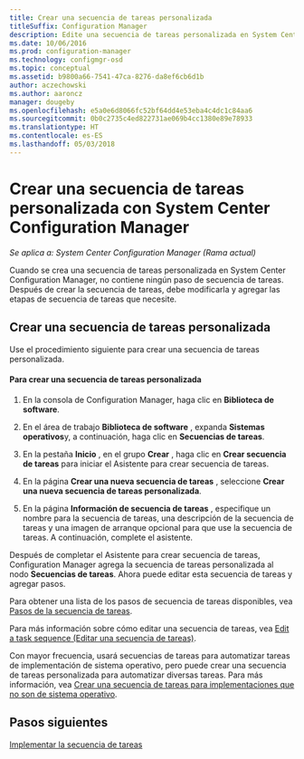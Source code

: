 ```yaml
---
title: Crear una secuencia de tareas personalizada
titleSuffix: Configuration Manager
description: Edite una secuencia de tareas personalizada en System Center Configuration Manager para agregar pasos a la secuencia de tareas.
ms.date: 10/06/2016
ms.prod: configuration-manager
ms.technology: configmgr-osd
ms.topic: conceptual
ms.assetid: b9800a66-7541-47ca-8276-da8ef6cb6d1b
author: aczechowski
ms.author: aaroncz
manager: dougeby
ms.openlocfilehash: e5a0e6d8066fc52bf64dd4e53eba4c4dc1c84aa6
ms.sourcegitcommit: 0b0c2735c4ed822731ae069b4cc1380e89e78933
ms.translationtype: HT
ms.contentlocale: es-ES
ms.lasthandoff: 05/03/2018
---
```

# <a name="create-a-custom-task-sequence-with-system-center-configuration-manager"></a>Crear una secuencia de tareas personalizada con System Center Configuration Manager

*Se aplica a: System Center Configuration Manager (Rama actual)*

Cuando se crea una secuencia de tareas personalizada en System Center Configuration Manager, no contiene ningún paso de secuencia de tareas. Después de crear la secuencia de tareas, debe modificarla y agregar las etapas de secuencia de tareas que necesite.  

##  <a name="BKMK_CustomTS"></a> Crear una secuencia de tareas personalizada  
 Use el procedimiento siguiente para crear una secuencia de tareas personalizada.  

#### <a name="to-create-a-custom-task-sequence"></a>Para crear una secuencia de tareas personalizada  

1.  En la consola de Configuration Manager, haga clic en **Biblioteca de software**.  

2.  En el área de trabajo **Biblioteca de software** , expanda **Sistemas operativos**y, a continuación, haga clic en **Secuencias de tareas**.  

3.  En la pestaña **Inicio** , en el grupo **Crear** , haga clic en **Crear secuencia de tareas** para iniciar el Asistente para crear secuencia de tareas.  

4.  En la página **Crear una nueva secuencia de tareas** , seleccione **Crear una nueva secuencia de tareas personalizada**.  

5.  En la página **Información de secuencia de tareas** , especifique un nombre para la secuencia de tareas, una descripción de la secuencia de tareas y una imagen de arranque opcional para que use la secuencia de tareas. A continuación, complete el asistente.  

 Después de completar el Asistente para crear secuencia de tareas, Configuration Manager agrega la secuencia de tareas personalizada al nodo **Secuencias de tareas**. Ahora puede editar esta secuencia de tareas y agregar pasos.  

 Para obtener una lista de los pasos de secuencia de tareas disponibles, vea [Pasos de la secuencia de tareas](../understand/task-sequence-steps.md).  

 Para más información sobre cómo editar una secuencia de tareas, vea [Edit a task sequence (Editar una secuencia de tareas)](manage-task-sequences-to-automate-tasks.md#BKMK_ModifyTaskSequence).  

 Con mayor frecuencia, usará secuencias de tareas para automatizar tareas de implementación de sistema operativo, pero puede crear una secuencia de tareas personalizada para automatizar diversas tareas. Para más información, vea [Crear una secuencia de tareas para implementaciones que no son de sistema operativo](create-a-task-sequence-for-non-operating-system-deployments.md).  

 ## <a name="next-steps"></a>Pasos siguientes
 [Implementar la secuencia de tareas](manage-task-sequences-to-automate-tasks.md#BKMK_DeployTS)
